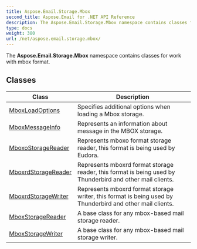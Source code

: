 ```yaml
---
title: Aspose.Email.Storage.Mbox
second_title: Aspose.Email for .NET API Reference
description: The Aspose.Email.Storage.Mbox namespace contains classes for work with mbox format
type: docs
weight: 380
url: /net/aspose.email.storage.mbox/
---
```

The **Aspose.Email.Storage.Mbox** namespace contains classes for work with mbox format.

## Classes

| Class | Description |
| --- | --- |
| [MboxLoadOptions](./mboxloadoptions/) | Specifies additional options when loading a Mbox storage. |
| [MboxMessageInfo](./mboxmessageinfo/) | Represents an information about message in the MBOX storage. |
| [MboxoStorageReader](./mboxostoragereader/) | Represents mboxo format storage reader, this format is being used by Eudora. |
| [MboxrdStorageReader](./mboxrdstoragereader/) | Represents mboxrd format storage reader, this format is being used by Thunderbird and other mail clients. |
| [MboxrdStorageWriter](./mboxrdstoragewriter/) | Represents mboxrd format storage writer, this format is being used by Thunderbird and other mail clients. |
| [MboxStorageReader](./mboxstoragereader/) | A base class for any mbox-based mail storage reader. |
| [MboxStorageWriter](./mboxstoragewriter/) | A base class for any mbox-based mail storage writer. |


